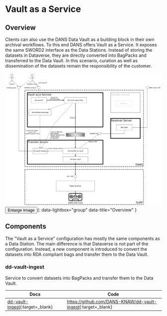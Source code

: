 Vault as a Service
==================

Overview
---------

Clients can also use the DANS Data Vault as a building block in their own archival workflows. To this end DANS offers
Vault as a Service. It exposes the same SWORD2 interface as the Data Stations. Instead of storing the datasets in
Dataverse, they are directly converted into BagPacks and transferred to the Data Vault. In this scenario,
curation as well as dissemination of the datasets remain the responsibility of the customer.

[![Overview](arch-overview-vaas.png)<button class="btn">Enlarge Image</button>](arch-overview-vaas.png){: data-lightbox="group" data-title="Overview" }

Components
----------

The "Vault as a Service" configuration has mostly the same components as a Data Station. The main difference is that
Dataverse is not part of the configuration. Instead, a new component is introduced to convert the datasets into RDA
compliant bags and transfer them to the Data Vault.

### dd-vault-ingest

Service to convert datasets into BagPacks and transfer them to the Data Vault.

| Docs                                   | Code                                                                |
|----------------------------------------|---------------------------------------------------------------------|
| [dd-vault-ingest]{:target=_blank} | <https://github.com/DANS-KNAW/dd-vault-ingest>{:target=_blank} |

[dd-vault-ingest]: https://dans-knaw.github.io/dd-vault-ingest/


